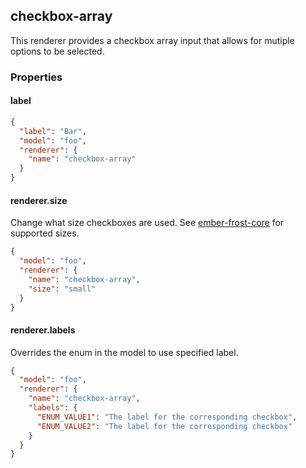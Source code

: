 ## checkbox-array

This renderer provides a checkbox array input that allows for mutiple options to be selected.

### Properties

#### label

```json
{
  "label": "Bar",
  "model": "foo",
  "renderer": {
    "name": "checkbox-array"
  }
}
```

#### renderer.size

Change what size checkboxes are used. See [ember-frost-core](http://ciena-frost.github.io/ember-frost-core/#/checkbox) for supported sizes.

```json
{
  "model": "foo",
  "renderer": {
    "name": "checkbox-array",
    "size": "small"
  }
}
```

#### renderer.labels

Overrides the enum in the model to use specified label.

```json
{
  "model": "foo",
  "renderer": {
    "name": "checkbox-array",
    "labels": {
      "ENUM_VALUE1": "The label for the corresponding checkbox",
      "ENUM_VALUE2": "The label for the corresponding checkbox"
    }
  }
}
```
